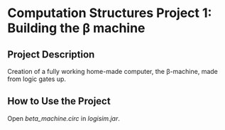 # Computation Structures Project 1: Building the β machine

## Project Description
Creation of a fully working home-made computer, the β-machine, made from logic gates up.

## How to Use the Project
Open *beta\_machine.circ* in *logisim.jar*.
